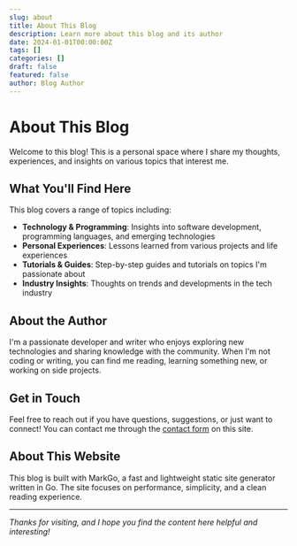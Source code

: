 ```yaml
---
slug: about
title: About This Blog
description: Learn more about this blog and its author
date: 2024-01-01T00:00:00Z
tags: []
categories: []
draft: false
featured: false
author: Blog Author
---
```


# About This Blog

Welcome to this blog! This is a personal space where I share my thoughts, experiences, and insights on various topics that interest me.

## What You'll Find Here

This blog covers a range of topics including:

- **Technology & Programming**: Insights into software development, programming languages, and emerging technologies
- **Personal Experiences**: Lessons learned from various projects and life experiences  
- **Tutorials & Guides**: Step-by-step guides and tutorials on topics I'm passionate about
- **Industry Insights**: Thoughts on trends and developments in the tech industry

## About the Author

I'm a passionate developer and writer who enjoys exploring new technologies and sharing knowledge with the community. When I'm not coding or writing, you can find me reading, learning something new, or working on side projects.

## Get in Touch

Feel free to reach out if you have questions, suggestions, or just want to connect! You can contact me through the [contact form](/contact) on this site.

## About This Website

This blog is built with MarkGo, a fast and lightweight static site generator written in Go. The site focuses on performance, simplicity, and a clean reading experience.

---

*Thanks for visiting, and I hope you find the content here helpful and interesting!*